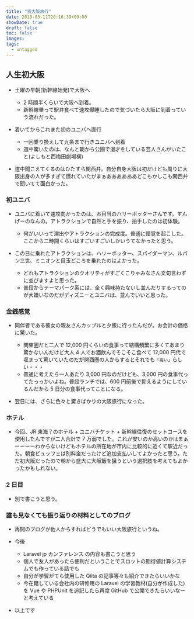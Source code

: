 ```yaml
---
title: "初大阪旅行"
date: 2019-03-11T20:16:39+09:00
showDate: true
draft: false
toc: false
images:
tags:
  - untagged
---
```


## 人生初大阪

- 土曜の早朝(新幹線始発)で大阪へ
  - 2 時間半くらいで大阪へ到着。
  - 新幹線乗って駅弁食べて速攻爆睡したので気づいたら大阪に到着っていう流れだった。
- 着いてからこれまた初のユニバへ直行

  - 一回乗り換えして九条まで行きユニバへ到着
  - 道中驚いたのは、なんと朝から公園で漫才をしている芸人さんがいたこと(よしもと西梅田劇場横)

- 道中聞こえてくるのはひたすら関西弁。自分自身大阪は初だけども周りに大阪出身の人が多すぎて慣れていたがまぁああああああどこもかしこも関西弁で聞いてて面白かった。

### 初ユニバ

- ユニバに着いて速攻向かったのは、お目当のハリーポッターさんです。すんげーのなんの。アトラクションで自然と手を振り、拍手したのは初体験。

  - 何がいいって演出やアトラクションの完成度。普通に錯覚を起こした。ここから二時間くらいはすごいすごいしかいうてなかったと思う。

- この日に乗れたアトラクションは、ハリーポッター、スパイダーマン、ルパン三世、ミニオンと目玉どころを乗れたのはよかった。
  - どれもアトラクションのクオリティがすごくこりゃみなさん文句言わずに並びますよと思った。
  - 普段からテーマパーク系には、全く興味持たないし並んだりするってのが大嫌いなのだがディズニーとユニバは、並んでいいと思った。

### 金銭感覚

- 同伴者である彼女の親友さんカップルと夕飯に行ったんだが。お会計の価格に驚いた。

  - 関東圏だと二人で 12,000 円くらいの食事って結構頻繁に多くてあまり驚かないんだけど大人 4 人でお酒飲んでそこそこ食べて 12,000 円代で収まって驚いていたのだが関西圏の人からするとそれでも`「高い」`らしい・・・
  - 普通に考えたら一人あたり 3,000 円なのだけども、3,000 円の食事代ってたっっかいよね。普段ランチでは、600 円前後で抑えるようにしているんだから 5 日分の食事代ってことになる。

- 翌日には、さらに色々と驚きばかりの大阪旅行になった。

### ホテル

- 今回、JR 東海？のホテル + ユニバチケット + 新幹線往復のセットコースを使用したんですが二人合計で 7 万弱でした。これが安いのか高いのかはまぁーーーーわからないけどもホテルの所在地が市内に比較的に近くて駅近だった。朝食ビュッフェは別料金だったけど追加支払いしてよかったと思う。ただ初大阪だったので朝から盛大に大阪飯を狙うという選択肢を考えてもよかったかもしれない。

### 2 日目

- 別で書こうと思う。

### 誰も見なくても振り返りの材料としてのブログ

- 再開のブログが他人からすればどうでもいい大阪旅行というね。
- 今後

  - Laravel jp カンファレンス の内容も書こうと思う
  - 個人で友人があったら便利だということでスロットの期待値計算システムでも作っている話でも
  - 自分が学習がてら使用した Qiita の記事等々も紹介できたらいいかな
  - 今在籍している会社内の研修用の Laravel の学習教材(自分が作成した)を Vue や PHPUnit を追記したら再度 GitHub で公開できたらいいなーと考えている

- 以上です
